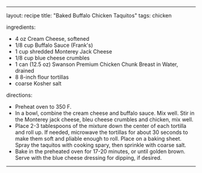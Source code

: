 ---

layout: recipe
title: "Baked Buffalo Chicken Taquitos"
tags: chicken

ingredients:
- 4 oz Cream Cheese, softened
- 1/8 cup  Buffalo Sauce (Frank's)
- 1 cup shredded Monterey Jack Cheese
- 1/8 cup blue cheese crumbles
- 1 can (12.5 oz) Swanson Premium Chicken Chunk Breast in Water, drained
- 8 8-inch flour tortillas
- coarse Kosher salt

directions:
- Preheat oven to 350 F.
- In a bowl, combine the cream cheese and buffalo sauce. Mix well. Stir in the Monterey jack cheese, bleu cheese crumbles and chicken, mix well.
- Place 2-3 tablespoons of the mixture down the center of each tortilla and roll up. If needed, microwave the tortillas for about 30 seconds to make them soft and pliable enough to roll. Place on a baking sheet. Spray the taquitos with cooking spary, then sprinkle with coarse salt.
- Bake in the preheated oven for 17-20 minutes, or until golden brown. Serve with the blue cheese dressing for dipping, if desired.

---